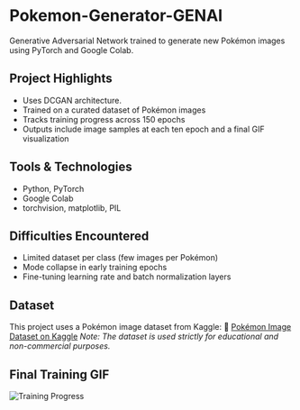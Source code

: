 # Pokemon-Generator-GENAI
Generative Adversarial Network trained to generate new Pokémon images using PyTorch and Google Colab.

## Project Highlights
- Uses DCGAN architecture.
- Trained on a curated dataset of Pokémon images
- Tracks training progress across 150 epochs
- Outputs include image samples at each ten epoch and a final GIF visualization

## Tools & Technologies
- Python, PyTorch
- Google Colab
- torchvision, matplotlib, PIL

## Difficulties Encountered
- Limited dataset per class (few images per Pokémon)
- Mode collapse in early training epochs
- Fine-tuning learning rate and batch normalization layers

## Dataset
This project uses a Pokémon image dataset from Kaggle:
🔗 [Pokémon Image Dataset on Kaggle](https://www.kaggle.com/datasets/hlrhegemony/pokemon-image-dataset/data)
*Note: The dataset is used strictly for educational and non-commercial purposes.*

## Final Training GIF  
![Training Progress](outputs/pokemon_training(1).gif)
